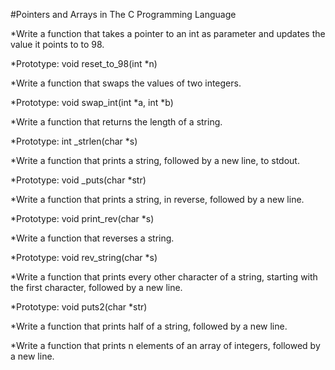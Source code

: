 #Pointers and Arrays in The C Programming Language

*Write a function that takes a pointer to an int as parameter and updates the value it points to to 98.

*Prototype: void reset_to_98(int *n)

*Write a function that swaps the values of two integers.

*Prototype: void swap_int(int *a, int *b)

*Write a function that returns the length of a string.

*Prototype: int _strlen(char *s)

*Write a function that prints a string, followed by a new line, to stdout.

*Prototype: void _puts(char *str)

*Write a function that prints a string, in reverse, followed by a new line.

*Prototype: void print_rev(char *s)

*Write a function that reverses a string.

*Prototype: void rev_string(char *s)

*Write a function that prints every other character of a string, starting with the first character, followed by a new line.

*Prototype: void puts2(char *str)

*Write a function that prints half of a string, followed by a new line.

*Write a function that prints n elements of an array of integers, followed by a new line.
